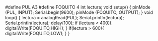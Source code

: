 #define PUL A3
#define FOQUITO 4
int lectura;
void setup() {
pinMode (PUL, INPUT);
Serial.begin(9600);
pinMode (FOQUITO, OUTPUT);
}
void loop() {
lectura = analogRead(PUL);
  Serial.println(lectura);
Serial.println(lectura);
delay(100);
if (lectura < 400){
  digitalWrite(FOQUITO,HIGH);
  }
if(lectura > 600){
  digitalWrite(FOQUITO,LOW);
  }
}

